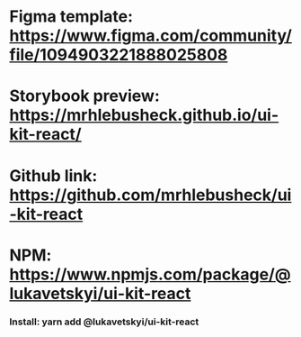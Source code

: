 # Figma template: https://www.figma.com/community/file/1094903221888025808
# Storybook preview: https://mrhlebusheck.github.io/ui-kit-react/
# Github link: https://github.com/mrhlebusheck/ui-kit-react
# NPM: https://www.npmjs.com/package/@lukavetskyi/ui-kit-react

### Install: yarn add @lukavetskyi/ui-kit-react
